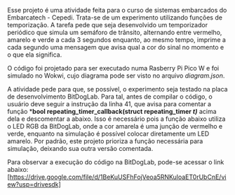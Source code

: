 Esse projeto é uma atividade feita para o curso de sistemas embarcados do Embarcatech - Cepedi. Trata-se de um experimento utilizando funções de temporização.
A tarefa pede que seja desenvolvido um temporizador periódico que simula um semáforo de trânsito, alternando entre vermelho, amarelo e verde a cada 3 segundos enquanto, ao mesmo tempo, imprime a cada segundo uma mensagem que avisa qual a cor do sinal no momento e o que ela significa.

O código foi projetado para ser executado numa Rasberry Pi Pico W e foi simulado no Wokwi, cujo diagrama pode ser visto no arquivo _diagram.json_.

A atividade pede para que, se possível, o experimento seja testado na placa de desenvolvimento BitDogLab.
Para tal, antes de compilar o código, o usuário deve seguir a instrução da linha 41, que avisa para comentar a função ***bool repeating_timer_callback(struct repeating_timer *t)*** acima dela e descomentar a abaixo.
Isso é necessário pois a função abaixo utiliza o LED RGB da BitDogLab, onde a cor amarela é uma junção de vermelho e verde, enquanto na simulação é possível colocar diretamente um LED amarelo.
Por padrão, este projeto prioriza a função necessária para simulação, deixando sua outra versão comentada.

Para observar a execução do código na BitDogLab, pode-se acessar o link abaixo:
[https://drive.google.com/file/d/1BeKuUSFhFojVeoa5RNKuloaET0rUbCnE/view?usp=drivesdk]
